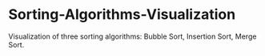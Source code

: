 # Sorting-Algorithms-Visualization
Visualization of three sorting algorithms: Bubble Sort, Insertion Sort, Merge Sort.
